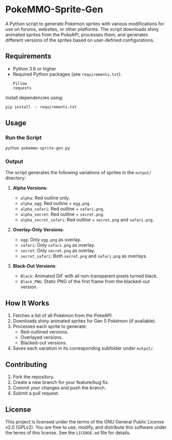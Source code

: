 
# PokeMMO-Sprite-Gen

A Python script to generate Pokémon sprites with various modifications for use on forums, websites, or other platforms. The script downloads shiny animated sprites from the PokeAPI, processes them, and generates different versions of the sprites based on user-defined configurations.

## Requirements

- Python 3.6 or higher
- Required Python packages (see `requirements.txt`):
  ```
  Pillow
  requests
  ```

Install dependencies using:
```bash
pip install -r requirements.txt
```

## Usage

### Run the Script

```bash
python pokemmo-sprite-gen.py
```

### Output

The script generates the following variations of sprites in the `output/` directory:

1. **Alpha Versions**:
   - `alpha`: Red outline only.
   - `alpha_egg`: Red outline + `egg.png`.
   - `alpha_safari`: Red outline + `safari.png`.
   - `alpha_secret`: Red outline + `secret.png`.
   - `alpha_secret_safari`: Red outline + `secret.png` and `safari.png`.

2. **Overlay-Only Versions**:
   - `egg`: Only `egg.png` as overlay.
   - `safari`: Only `safari.png` as overlay.
   - `secret`: Only `secret.png` as overlay.
   - `secret_safari`: Both `secret.png` and `safari.png` as overlays.

3. **Black-Out Versions**:
   - `Black`: Animated GIF with all non-transparent pixels turned black.
   - `Black_PNG`: Static PNG of the first frame from the blacked-out version.

## How It Works

1. Fetches a list of all Pokémon from the PokeAPI.
2. Downloads shiny animated sprites for Gen 5 Pokémon (if available).
3. Processes each sprite to generate:
   - Red-outlined versions.
   - Overlayed versions.
   - Blacked-out versions.
4. Saves each variation in its corresponding subfolder under `output/`.

## Contributing

1. Fork the repository.
2. Create a new branch for your feature/bug fix.
3. Commit your changes and push the branch.
4. Submit a pull request.

## License

This project is licensed under the terms of the GNU General Public License v2.0 (GPLv2). You are free to use, modify, and distribute this software under the terms of this license. See the `LICENSE.md` file for details.
